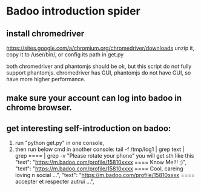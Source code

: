 # Badoo introduction spider

## install chromedriver
https://sites.google.com/a/chromium.org/chromedriver/downloads
unzip it, copy it to /user/bin/, or config its path in get.py

both chromedriver and phantomjs should be ok, but this script do not fully support phantomjs.
chromedriver has GUI, phantomjs do not have GUI, so have more higher performance.

## make sure your account can log into badoo in chrome browser.

## get interesting self-introduction on badoo:
1. run "python get.py" in one console,
2. then run below cmd in another console:
tail -f /tmp/log1  | grep text | grep ==== | grep -v "Please rotate your phone"
you will get sth like this
      "text": "https://m.badoo.com/profile/15810xxxx ==== Know Me!!! ;)",
      "text": "https://m.badoo.com/profile/15810xxxx ==== Cool, careing loving n social ...",
      "text": "https://m.badoo.com/profile/15810xxxx ==== accepter et respecter autrui ...",
